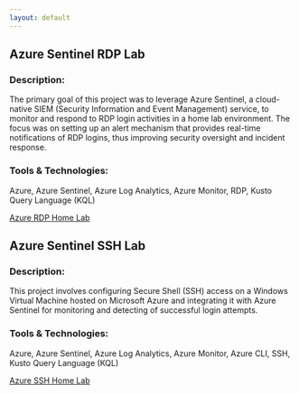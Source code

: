 ```yaml
---
layout: default
---
```


## Azure Sentinel RDP Lab

### **Description**: 
The primary goal of this project was to leverage Azure Sentinel, a cloud-native SIEM (Security Information and Event Management) service, to monitor and respond to RDP login activities in a home lab environment. The focus was on setting up an alert mechanism that provides real-time notifications of RDP logins, thus improving security oversight and incident response.

### **Tools & Technologies**: 
Azure, Azure Sentinel, Azure Log Analytics, Azure Monitor, RDP, Kusto Query Language (KQL)

[Azure RDP Home Lab](AzureSentinel-RDPlab.md)


## Azure Sentinel SSH Lab

### **Description**: 
This project involves configuring Secure Shell (SSH) access on a Windows Virtual Machine hosted on Microsoft Azure and integrating it with Azure Sentinel for monitoring and detecting of successful login attempts.
### **Tools & Technologies**: 
Azure, Azure Sentinel, Azure Log Analytics, Azure Monitor, Azure CLI, SSH, Kusto Query Language (KQL)

[Azure SSH Home Lab](AzureSSH-Lab.md)
